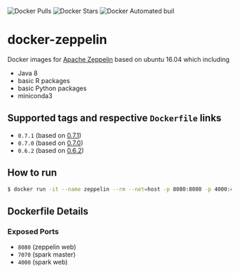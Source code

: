![Docker Pulls](https://img.shields.io/docker/pulls/1ambda/docker-zeppelin.svg) ![Docker Stars](https://img.shields.io/docker/stars/1ambda/docker-zeppelin.svg) ![Docker Automated buil](https://img.shields.io/docker/automated/1ambda/zeppelin-docker.svg)

# docker-zeppelin

Docker images for [Apache Zeppelin](http://zeppelin.apache.org) based on ubuntu 16.04 which including 

- Java 8
- basic R packages
- basic Python packages
- miniconda3

## Supported tags and respective `Dockerfile` links

* `0.7.1` (based on [0.7.1](https://github.com/1ambda/docker-zeppelin/blob/master/0.7.1/Dockerfile))
* `0.7.0` (based on [0.7.0](https://github.com/1ambda/docker-zeppelin/blob/master/0.7.0/Dockerfile))
* `0.6.2` (based on [0.6.2](https://github.com/1ambda/docker-zeppelin/blob/master/0.6.2/Dockerfile))

## How to run 

```bash
$ docker run -it --name zeppelin --rm --net=host -p 8080:8080 -p 4000:4000 1ambda/docker-zeppelin:0.7.1
```

## Dockerfile Details

### Exposed Ports

- `8080` (zeppelin web)
- `7070` (spark master)
- `4000` (spark web) 

